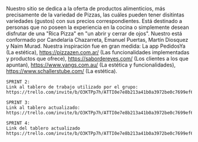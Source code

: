 Nuestro sitio se dedica a la oferta de productos alimenticios, más precisamente de la variedad de Pizzas, las cuáles pueden tener disitintas variedades (gustos) con sus precios correspondientes. Está destinado a personas que no poseen la experiencia en la cocina o simplemente desean disfrutar de una "Rica Pizza" en "un abrir y cerrar de ojos".
Nuestro está conformado por Candelaria Chazarreta, Emanuel Puertas, Martín Diosquez y Naim Murad.
Nuestra inspiración fue en gran medida: La app PedidosYa (La estética), https://pizzazen.com.ar/ (Las funcionalidades implementadas y productos que ofrece), https://sabordereyes.com/ (Los clientes a los que apuntan), https://www.yangs.com.au/ (La estética y funcionalidades), https://www.schallerstube.com/ (La estética).

    SPRINT 2:
    Link al tablero de trabajo utilizado por el grupo: 
    https://trello.com/invite/b/O3KTPp7h/ATTI0e7e8b213a41b0a3972be0c7699ef6a289BC606C/sprints

    SPRINT 3:
    Link al tablero actualizado:
    https://trello.com/invite/b/O3KTPp7h/ATTI0e7e8b213a41b0a3972be0c7699ef6a289BC606C/sprints

    SPRINT 4:
    Link del tablero actualizado
    https://trello.com/invite/b/O3KTPp7h/ATTI0e7e8b213a41b0a3972be0c7699ef6a289BC606C/sprints
